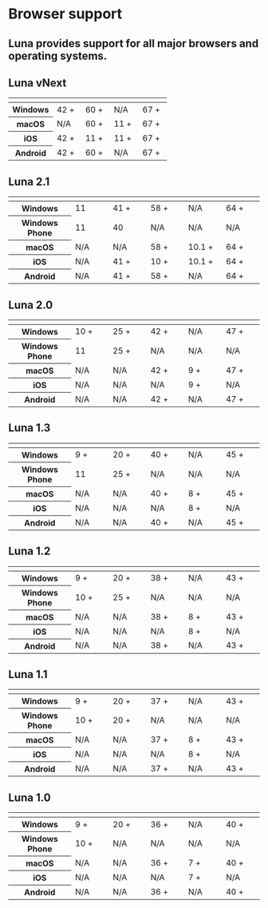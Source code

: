 # Browser support
## Luna provides support for all major browsers and operating systems.

## Luna vNext
<table class="table table-hover table-striped">
	<thead>
		<tr>
			<th style="width: 28%"></th>
			<th style="width: 18%" class="text-center"><i class="fab fa-fw fa-edge"></i></th>
			<th style="width: 18%" class="text-center"><i class="fab fa-fw fa-firefox"></i></th>
			<th style="width: 18%" class="text-center"><i class="fab fa-fw fa-safari"></i></th>
			<th style="width: 18%" class="text-center"><i class="fab fa-fw fa-chrome"></i></th>
		</tr>
	</thead>
	<tbody>
		<tr>
			<th><i class="fab fa-fw fa-windows"></i> Windows</th>
			<td class="table-success text-center">42 +</td>
			<td class="table-success text-center">60 +</td>
			<td class="text-center text-muted">N/A</td>
			<td class="table-success text-center">67 +</td>
		</tr>
		<tr>
			<th><i class="fab fa-fw fa-apple"></i> macOS</th>
			<td class="text-center text-muted">N/A</td>
			<td class="table-success text-center">60 +</td>
			<td class="table-success text-center">11 +</td>
			<td class="table-success text-center">67 +</td>
		</tr>
		<tr>
			<th><i class="fab fa-fw fa-apple"></i> iOS</th>
			<td class="table-success text-center">42 +</td>
			<td class="table-success text-center">11 +</td>
			<td class="table-success text-center">11 +</td>
			<td class="table-success text-center">67 +</td>
		</tr>
		<tr>
			<th><i class="fab fa-fw fa-android"></i> Android</th>
			<td class="table-success text-center">42 +</td>
			<td class="table-success text-center">60 +</td>
			<td class="text-center text-muted">N/A</td>
			<td class="table-success text-center">67 +</td>
		</tr>
	</tbody>
</table>

## Luna 2.1
<table class="table table-hover table-striped">
	<thead>
		<tr>
			<th style="width: 25%"></th>
			<th style="width: 15%" class="text-center"><i class="fab fa-fw fa-internet-explorer"></i></th>
			<th style="width: 15%" class="text-center"><i class="fab fa-fw fa-edge"></i></th>
			<th style="width: 15%" class="text-center"><i class="fab fa-fw fa-firefox"></i></th>
			<th style="width: 15%" class="text-center"><i class="fab fa-fw fa-safari"></i></th>
			<th style="width: 15%" class="text-center"><i class="fab fa-fw fa-chrome"></i></th>
		</tr>
	</thead>
	<tbody>
		<tr>
			<th><i class="fab fa-fw fa-windows"></i> Windows</th>
			<td class="table-warning text-center">11</td>
			<td class="table-success text-center">41 +</td>
			<td class="table-success text-center">58 +</td>
			<td class="text-center text-muted">N/A</td>
			<td class="table-success text-center">64 +</td>
		</tr>
		<tr>
			<th><i class="fab fa-fw fa-windows"></i> Windows Phone</th>
			<td class="table-warning text-center">11</td>
			<td class="table-warning text-center">40</td>
			<td class="text-center text-muted">N/A</td>
			<td class="text-center text-muted">N/A</td>
			<td class="text-center text-muted">N/A</td>
		</tr>
		<tr>
			<th><i class="fab fa-fw fa-apple"></i> macOS</th>
			<td class="text-center text-muted">N/A</td>
			<td class="text-center text-muted">N/A</td>
			<td class="table-success text-center">58 +</td>
			<td class="table-success text-center">10.1 +</td>
			<td class="table-success text-center">64 +</td>
		</tr>
		<tr>
			<th><i class="fab fa-fw fa-apple"></i> iOS</th>
			<td class="text-center text-muted">N/A</td>
			<td class="table-success text-center">41 +</td>
			<td class="table-success text-center">10 +</td>
			<td class="table-success text-center">10.1 +</td>
			<td class="table-success text-center">64 +</td>
		</tr>
		<tr>
			<th><i class="fab fa-fw fa-android"></i> Android</th>
			<td class="text-center text-muted">N/A</td>
			<td class="table-success text-center">41 +</td>
			<td class="table-success text-center">58 +</td>
			<td class="text-center text-muted">N/A</td>
			<td class="table-success text-center">64 +</td>
		</tr>
	</tbody>
</table>

## Luna 2.0
<table class="table table-hover table-striped">
	<thead>
		<tr>
			<th style="width: 25%"></th>
			<th style="width: 15%" class="text-center"><i class="fab fa-fw fa-internet-explorer"></i></th>
			<th style="width: 15%" class="text-center"><i class="fab fa-fw fa-edge"></i></th>
			<th style="width: 15%" class="text-center"><i class="fab fa-fw fa-firefox"></i></th>
			<th style="width: 15%" class="text-center"><i class="fab fa-fw fa-safari"></i></th>
			<th style="width: 15%" class="text-center"><i class="fab fa-fw fa-chrome"></i></th>
		</tr>
	</thead>
	<tbody>
		<tr>
			<th><i class="fab fa-fw fa-windows"></i> Windows</th>
			<td class="table-success text-center">10 +</td>
			<td class="table-success text-center">25 +</td>
			<td class="table-success text-center">42 +</td>
			<td class="text-center text-muted">N/A</td>
			<td class="table-success text-center">47 +</td>
		</tr>
		<tr>
			<th><i class="fab fa-fw fa-windows"></i> Windows Phone</th>
			<td class="table-success text-center">11</td>
			<td class="table-success text-center">25 +</td>
			<td class="text-center text-muted">N/A</td>
			<td class="text-center text-muted">N/A</td>
			<td class="text-center text-muted">N/A</td>
		</tr>
		<tr>
			<th><i class="fab fa-fw fa-apple"></i> macOS</th>
			<td class="text-center text-muted">N/A</td>
			<td class="text-center text-muted">N/A</td>
			<td class="table-success text-center">42 +</td>
			<td class="table-success text-center">9 +</td>
			<td class="table-success text-center">47 +</td>
		</tr>
		<tr>
			<th><i class="fab fa-fw fa-apple"></i> iOS</th>
			<td class="text-center text-muted">N/A</td>
			<td class="text-center text-muted">N/A</td>
			<td class="text-center text-muted">N/A</td>
			<td class="table-success text-center">9 +</td>
			<td class="text-center text-muted">N/A</td>
		</tr>
		<tr>
			<th><i class="fab fa-fw fa-android"></i> Android</th>
			<td class="text-center text-muted">N/A</td>
			<td class="text-center text-muted">N/A</td>
			<td class="table-success text-center">42 +</td>
			<td class="text-center text-muted">N/A</td>
			<td class="table-success text-center">47 +</td>
		</tr>
	</tbody>
</table>

## Luna 1.3
<table class="table table-hover table-striped">
	<thead>
		<tr>
			<th style="width: 25%"></th>
			<th style="width: 15%" class="text-center"><i class="fab fa-fw fa-internet-explorer"></i></th>
			<th style="width: 15%" class="text-center"><i class="fab fa-fw fa-edge"></i></th>
			<th style="width: 15%" class="text-center"><i class="fab fa-fw fa-firefox"></i></th>
			<th style="width: 15%" class="text-center"><i class="fab fa-fw fa-safari"></i></th>
			<th style="width: 15%" class="text-center"><i class="fab fa-fw fa-chrome"></i></th>
		</tr>
	</thead>
	<tbody>
		<tr>
			<th><i class="fab fa-fw fa-windows"></i> Windows</th>
			<td class="table-success text-center">9 +</td>
			<td class="table-success text-center">20 +</td>
			<td class="table-success text-center">40 +</td>
			<td class="text-center text-muted">N/A</td>
			<td class="table-success text-center">45 +</td>
		</tr>
		<tr>
			<th><i class="fab fa-fw fa-windows"></i> Windows Phone</th>
			<td class="table-success text-center">11</td>
			<td class="table-success text-center">25 +</td>
			<td class="text-center text-muted">N/A</td>
			<td class="text-center text-muted">N/A</td>
			<td class="text-center text-muted">N/A</td>
		</tr>
		<tr>
			<th><i class="fab fa-fw fa-apple"></i> macOS</th>
			<td class="text-center text-muted">N/A</td>
			<td class="text-center text-muted">N/A</td>
			<td class="table-success text-center">40 +</td>
			<td class="table-success text-center">8 +</td>
			<td class="table-success text-center">45 +</td>
		</tr>
		<tr>
			<th><i class="fab fa-fw fa-apple"></i> iOS</th>
			<td class="text-center text-muted">N/A</td>
			<td class="text-center text-muted">N/A</td>
			<td class="text-center text-muted">N/A</td>
			<td class="table-success text-center">8 +</td>
			<td class="text-center text-muted">N/A</td>
		</tr>
		<tr>
			<th><i class="fab fa-fw fa-android"></i> Android</th>
			<td class="text-center text-muted">N/A</td>
			<td class="text-center text-muted">N/A</td>
			<td class="table-success text-center">40 +</td>
			<td class="text-center text-muted">N/A</td>
			<td class="table-success text-center">45 +</td>
		</tr>
	</tbody>
</table>

## Luna 1.2
<table class="table table-hover table-striped">
	<thead>
		<tr>
			<th style="width: 25%"></th>
			<th style="width: 15%" class="text-center"><i class="fab fa-fw fa-internet-explorer"></i></th>
			<th style="width: 15%" class="text-center"><i class="fab fa-fw fa-edge"></i></th>
			<th style="width: 15%" class="text-center"><i class="fab fa-fw fa-firefox"></i></th>
			<th style="width: 15%" class="text-center"><i class="fab fa-fw fa-safari"></i></th>
			<th style="width: 15%" class="text-center"><i class="fab fa-fw fa-chrome"></i></th>
		</tr>
	</thead>
	<tbody>
		<tr>
			<th><i class="fab fa-fw fa-windows"></i> Windows</th>
			<td class="table-success text-center">9 +</td>
			<td class="table-success text-center">20 +</td>
			<td class="table-success text-center">38 +</td>
			<td class="text-center text-muted">N/A</td>
			<td class="table-success text-center">43 +</td>
		</tr>
		<tr>
			<th><i class="fab fa-fw fa-windows"></i> Windows Phone</th>
			<td class="table-success text-center">10 +</td>
			<td class="table-success text-center">25 +</td>
			<td class="text-center text-muted">N/A</td>
			<td class="text-center text-muted">N/A</td>
			<td class="text-center text-muted">N/A</td>
		</tr>
		<tr>
			<th><i class="fab fa-fw fa-apple"></i> macOS</th>
			<td class="text-center text-muted">N/A</td>
			<td class="text-center text-muted">N/A</td>
			<td class="table-success text-center">38 +</td>
			<td class="table-success text-center">8 +</td>
			<td class="table-success text-center">43 +</td>
		</tr>
		<tr>
			<th><i class="fab fa-fw fa-apple"></i> iOS</th>
			<td class="text-center text-muted">N/A</td>
			<td class="text-center text-muted">N/A</td>
			<td class="text-center text-muted">N/A</td>
			<td class="table-success text-center">8 +</td>
			<td class="text-center text-muted">N/A</td>
		</tr>
		<tr>
			<th><i class="fab fa-fw fa-android"></i> Android</th>
			<td class="text-center text-muted">N/A</td>
			<td class="text-center text-muted">N/A</td>
			<td class="table-success text-center">38 +</td>
			<td class="text-center text-muted">N/A</td>
			<td class="table-success text-center">43 +</td>
		</tr>
	</tbody>
</table>

## Luna 1.1
<table class="table table-hover table-striped">
	<thead>
		<tr>
			<th style="width: 25%"></th>
			<th style="width: 15%" class="text-center"><i class="fab fa-fw fa-internet-explorer"></i></th>
			<th style="width: 15%" class="text-center"><i class="fab fa-fw fa-edge"></i></th>
			<th style="width: 15%" class="text-center"><i class="fab fa-fw fa-firefox"></i></th>
			<th style="width: 15%" class="text-center"><i class="fab fa-fw fa-safari"></i></th>
			<th style="width: 15%" class="text-center"><i class="fab fa-fw fa-chrome"></i></th>
		</tr>
	</thead>
	<tbody>
		<tr>
			<th><i class="fab fa-fw fa-windows"></i> Windows</th>
			<td class="table-success text-center">9 +</td>
			<td class="table-success text-center">20 +</td>
			<td class="table-success text-center">37 +</td>
			<td class="text-center text-muted">N/A</td>
			<td class="table-success text-center">43 +</td>
		</tr>
		<tr>
			<th><i class="fab fa-fw fa-windows"></i> Windows Phone</th>
			<td class="table-success text-center">10 +</td>
			<td class="table-success text-center">20 +</td>
			<td class="text-center text-muted">N/A</td>
			<td class="text-center text-muted">N/A</td>
			<td class="text-center text-muted">N/A</td>
		</tr>
		<tr>
			<th><i class="fab fa-fw fa-apple"></i> macOS</th>
			<td class="text-center text-muted">N/A</td>
			<td class="text-center text-muted">N/A</td>
			<td class="table-success text-center">37 +</td>
			<td class="table-success text-center">8 +</td>
			<td class="table-success text-center">43 +</td>
		</tr>
		<tr>
			<th><i class="fab fa-fw fa-apple"></i> iOS</th>
			<td class="text-center text-muted">N/A</td>
			<td class="text-center text-muted">N/A</td>
			<td class="text-center text-muted">N/A</td>
			<td class="table-success text-center">8 +</td>
			<td class="text-center text-muted">N/A</td>
		</tr>
		<tr>
			<th><i class="fab fa-fw fa-android"></i> Android</th>
			<td class="text-center text-muted">N/A</td>
			<td class="text-center text-muted">N/A</td>
			<td class="table-success text-center">37 +</td>
			<td class="text-center text-muted">N/A</td>
			<td class="table-success text-center">43 +</td>
		</tr>
	</tbody>
</table>

## Luna 1.0
<table class="table table-hover table-striped">
	<thead>
		<tr>
			<th style="width: 25%"></th>
			<th style="width: 15%" class="text-center"><i class="fab fa-fw fa-internet-explorer"></i></th>
			<th style="width: 15%" class="text-center"><i class="fab fa-fw fa-edge"></i></th>
			<th style="width: 15%" class="text-center"><i class="fab fa-fw fa-firefox"></i></th>
			<th style="width: 15%" class="text-center"><i class="fab fa-fw fa-safari"></i></th>
			<th style="width: 15%" class="text-center"><i class="fab fa-fw fa-chrome"></i></th>
		</tr>
	</thead>
	<tbody>
		<tr>
			<th><i class="fab fa-fw fa-windows"></i> Windows</th>
			<td class="table-success text-center">9 +</td>
			<td class="table-success text-center">20 +</td>
			<td class="table-success text-center">36 +</td>
			<td class="text-center text-muted">N/A</td>
			<td class="table-success text-center">40 +</td>
		</tr>
		<tr>
			<th><i class="fab fa-fw fa-windows"></i> Windows Phone</th>
			<td class="table-success text-center">10 +</td>
			<td class="text-center text-muted">N/A</td>
			<td class="text-center text-muted">N/A</td>
			<td class="text-center text-muted">N/A</td>
			<td class="text-center text-muted">N/A</td>
		</tr>
		<tr>
			<th><i class="fab fa-fw fa-apple"></i> macOS</th>
			<td class="text-center text-muted">N/A</td>
			<td class="text-center text-muted">N/A</td>
			<td class="table-success text-center">36 +</td>
			<td class="table-success text-center">7 +</td>
			<td class="table-success text-center">40 +</td>
		</tr>
		<tr>
			<th><i class="fab fa-fw fa-apple"></i> iOS</th>
			<td class="text-center text-muted">N/A</td>
			<td class="text-center text-muted">N/A</td>
			<td class="text-center text-muted">N/A</td>
			<td class="table-success text-center">7 +</td>
			<td class="text-center text-muted">N/A</td>
		</tr>
		<tr>
			<th><i class="fab fa-fw fa-android"></i> Android</th>
			<td class="text-center text-muted">N/A</td>
			<td class="text-center text-muted">N/A</td>
			<td class="table-success text-center">36 +</td>
			<td class="text-center text-muted">N/A</td>
			<td class="table-success text-center">40 +</td>
		</tr>
	</tbody>
</table>